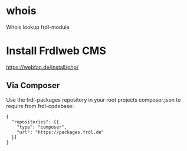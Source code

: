 # whois
Whois lookup frdl-module

# Install Frdlweb CMS
https://webfan.de/install/php/

## Via Composer
Use the frdl-packages repository in your root projects composer.json to require from frdl-codebase:
````
{
  "repositories": [{
    "type": "composer",
    "url": "https://packages.frdl.de"
  }]
}
````
